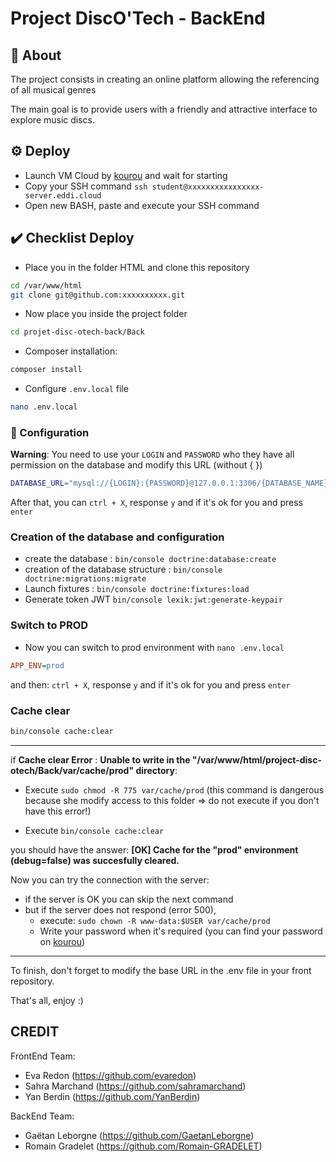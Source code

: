 # Project DiscO'Tech - BackEnd

## :man_dancing: About

The project consists in creating an online platform allowing the referencing of all musical genres

The main goal is to provide users with a friendly and attractive interface to explore music discs.

## :gear: Deploy

- Launch VM Cloud by [kourou](https://kourou.oclock.io/ressources/vm-cloud/) and wait for starting
- Copy your SSH command `ssh student@xxxxxxxxxxxxxxxx-server.eddi.cloud`
- Open new BASH, paste and execute your SSH command

## :heavy_check_mark: Checklist Deploy

- Place you in the folder HTML and clone this repository

```bash
cd /var/www/html
git clone git@github.com:xxxxxxxxxx.git
```

- Now place you inside the project folder
  
```bash
cd projet-disc-otech-back/Back
```

- Composer installation:
```bash
composer install
```

- Configure `.env.local` file
```bash
nano .env.local
```
### :hammer: Configuration
**Warning**: You need to use your `LOGIN` and `PASSWORD` who they have all permission on the database and modify this URL (without { })

```bash
DATABASE_URL="mysql://{LOGIN}:{PASSWORD}@127.0.0.1:3306/{DATABASE_NAME}?serverVersion=mariadb-10.3.38&charset=utf8mb4"
```

After that, you can `ctrl + X`, response `y` and if it's ok for you and press `enter`

### Creation of the database and configuration 

- create the database : `bin/console doctrine:database:create`
- creation of the database structure : `bin/console doctrine:migrations:migrate`
- Launch fixtures : `bin/console doctrine:fixtures:load`
- Generate token JWT `bin/console lexik:jwt:generate-keypair`

### Switch to PROD

- Now you can switch to prod environment with `nano .env.local`

```ini
APP_ENV=prod
```
and then: `ctrl + X`, response `y` and if it's ok for you and press `enter`

### Cache clear

```bash
bin/console cache:clear
```
***
if **Cache clear Error** : **Unable to write in the "/var/www/html/project-disc-otech/Back/var/cache/prod" directory**:

- Execute `sudo chmod -R 775 var/cache/prod` (this command is dangerous because she modify access to this folder => do not execute if you don't have this error!)
  
- Execute `bin/console cache:clear`

you should have the answer:
**[OK] Cache for the "prod" environment (debug=false) was succesfully cleared.**

Now you can try the connection with the server:
* if the server is OK you can skip the next command
* but if the server does not respond (error 500),       
  * execute: `sudo chown -R www-data:$USER var/cache/prod`
  * Write your password when it's required (you can find your password on [kourou](https://kourou.oclock.io/ressources/vm-cloud/))

***

To finish, don't forget to modify the base URL in the .env file in your front repository.

That's all, enjoy :)

## CREDIT
FrontEnd Team:
- Eva Redon (https://github.com/evaredon)
- Sahra Marchand (https://github.com/sahramarchand)
- Yan Berdin (https://github.com/YanBerdin)

BackEnd Team:
- Gaëtan Leborgne (https://github.com/GaetanLeborgne)
- Romain Gradelet (https://github.com/Romain-GRADELET)
